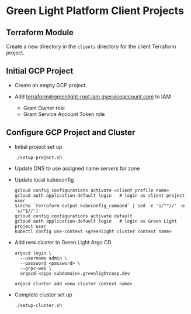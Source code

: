 # Green Light Platform Client Projects

## Terraform Module

Create a new directory in the `clients` directory for the client Terraform project.

## Initial GCP Project

* Create an empty GCP project.

* Add terraform@greenlight-root.iam.gserviceaccount.com to IAM
  * Grant Owner role
  * Grant Service Account Token role

## Configure GCP Project and Cluster

* Initial project set up 

      ./setup-project.sh

* Update DNS to use assigned name servers for zone

* Update local kubeconfig

      gcloud config configurations activate <client profile name> 
      gcloud auth application-default login   # login as client project user
      $(echo `terraform output kubeconfig_command` | sed -e 's/^"//' -e 's/"$//')
      gcloud config configurations activate default 
      gcloud auth application-default login   # login as Green Light project user
      kubectl config use-context <greenlight cluster context name>

* Add new cluster to Green Light Argo CD

      argocd login \                                                           
        --username admin \
        --password <password> \
        --grpc-web \
        argocd.<apps-subdomain>.greenlightcoop.dev

      argocd cluster add <new cluster context name>

* Complete cluster set up

      ./setup-cluster.sh